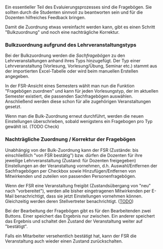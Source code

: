 Ein essentieller Teil des Evaluierungsprozesses sind die Fragebögen. Sie sollten durch die Studenten sinnvoll zu beantworten sein und für die Dozenten hilfreiches Feedback bringen.

Damit die Zuordnung etwas vereinfacht werden kann, gibt es einen Schritt "Bulkzuordnung" und noch eine nachträgliche Korrektur.

### Bulkzuordnung aufgrund des Lehrveranstaltungstyps

Bei der Bulkzuordnung werden die *Sachfragebögen* zu den Lehrveranstaltungen anhand ihres Typs hinzugefügt. Der Typ einer Lehrveranstaltung (Vorlesung, Vorlesung/Übung, Seminar etc.) stammt aus der importierten Excel-Tabelle oder wird beim manuellen Erstellen angegeben.

In der FSR-Ansicht eines Semesters wählt man nun die Funktion "Fragebögen zuordnen" und kann für jeden Vorlesungstyp, der im aktuellen Semester existiert, die passenden Sachfragebögen auswählen. Anschließend werden diese schon für alle zugehörigen Veranstaltungen gesetzt.

Wenn man die Bulk-Zuordnung erneut durchführt, werden die neuen Einstellungen überschrieben, sobald wenigstens ein Fragebogen pro Typ gewählt ist. (TODO Check)

### Nachträgliche Zuordnung / Korrektur der Fragebögen

Unabhängig von der Bulk-Zuordnung kann der FSR (Zustände: bis einschließlich "von FSR bestätig") bzw. dürfen die Dozenten für ihre jeweilige Lehrveranstaltung (Zustand: für Dozenten freigegeben) Einstellungen an der Veranstaltung vornehmen, d.h. Auswahl/Entfernen der Sachfragebögen per Checkbox sowie Hinzufügen/Entfernen von Mitwirkenden und zuteilen von passenden Personenfragebögen.

Wenn der FSR eine Veranstaltung freigibt (Zustandsübergang von "neu" nach "vorbereitet"), werden alle bisher eingetragenen Mitwirkenden per E-Mail benachrichtigt, dass sie jetzt Einstellungen vornehmen können. Gleichzeitig werden deren Stellvertreter benachrichtigt. ([TODO](https://github.com/fsr-itse/EvaP/issues/146))

Bei der Bearbeitung der Fragebögen gibt es für den Bearbeitenden zwei Buttons. Einer speichert das Ergebnis nur zwischen. Ein anderer speichert das Ergebnis und schaltet den Zustand der Veranstaltung weiter auf "bestätigt".

Falls ein Mitarbeiter versehentlich bestätigt hat, kann der FSR die Veranstaltung auch wieder einen Zustand zurückschalten.
